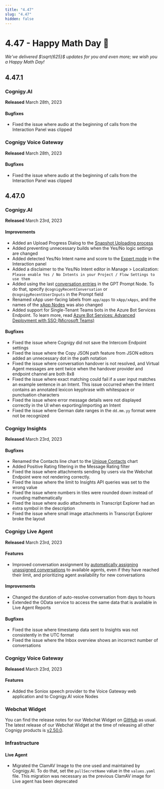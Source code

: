 ```yaml
---
title: "4.47"
slug: "4.47"
hidden: false
---
```


# 4.47 - Happy Math Day 🧮

_We've delivered $\sqrt{625}$ updates for you and even more; we wish you a Happy Math Day!_

## 4.47.1

### Cognigy.AI

**Released** March 28th, 2023

#### Bugfixes

- Fixed the issue where audio at the beginning of calls from the Interaction Panel was clipped

### Cognigy Voice Gateway
**Released** March 28th, 2023

#### Bugfixes

- Fixed the issue where audio at the beginning of calls from the Interaction Panel was clipped

## 4.47.0

### Cognigy.AI

**Released** March 23rd, 2023

#### Improvements

- Added an Upload Progress Dialog to the [Snapshot Uploading process](../ai/resources/deploy/snapshots.md#upload-a-snapshot)
- Added preventing unnecessary builds when the Yes/No logic settings are changed
- Added detected Yes/No Intent name and score to the [Expert mode](../ai/tools/interaction-panel/interaction-panel.md#expert-mode) in the Interaction panel
- Added a disclaimer to the Yes/No Intent editor in Manage > Localization: `Please enable Yes / No Intents in your Project / Flow Settings to use them`
- Added using the last [conversation entries](../ai/flow-nodes/other-nodes/llm-prompt.md#additional-tags) in the GPT Prompt Node. To do that, specify `@cognigyRecentConversation` or `@cognigyRecentUserInputs` in the Prompt field
- Renamed xApp user-facing labels from `app/apps` to `xApp/xApps`, and the names of the [xApp Nodes](../ai/flow-nodes/xApp/overview.md) was also changed
- Added support for Single-Tenant Teams bots in the Azure Bot Services Endpoint. To learn more, read [Azure Bot Services: Advanced Deployment with SSO (Microsoft Teams)](https://support.cognigy.com/hc/en-us/articles/6417377133596)

#### Bugfixes

- Fixed the issue where Cognigy did not save the Intercom Endpoint settings
- Fixed the issue where the Copy JSON path feature from JSON editors added an unnecessary dot in the path notation
- Fixed the issue where conversation handover is not resolved, and Virtual Agent messages are sent twice when the handover provider and endpoint channel are both 8x8
- Fixed the issue where exact matching could fail if a user input matches an example sentence in an Intent. This issue occurred when the Intent contains an annotated lexicon keyphrase with whitespace or punctuation characters
- Fixed the issue where error message details were not displayed correctly in the UI when exporting/importing an Intent 
- Fixed the issue where German date ranges in the `dd.mm.yy` format were not be recognized

### Cognigy Insights

**Released** March 23rd, 2023

#### Bugfixes

- Renamed the Contacts line chart to the [Unique Contacts](../insights/dashboard-engagement.md#unique-contacts) chart
- Added Positive Rating filtering in the Message Rating filter
- Fixed the issue where attachments sending by users via the Webchat Endpoint were not rendering correctly.
- Fixed the issue where the limit to Insights API queries was set to the wrong value
- Fixed the issue where numbers in tiles were rounded down instead of rounding mathematically
- Fixed the issue where audio attachments in Transcript Explorer had an extra symbol in the description
- Fixed the issue where small image attachments in Transcript Explorer broke the layout


### Cognigy Live Agent

**Released** March 23rd, 2023

#### Features

- Improved conversation assignment by [automatically assigning unassigned conversations](../live-agent/conversation/conversation-routing.md#auto-assignment) to available agents, even if they have reached their limit, and prioritizing agent availability for new conversations

#### Improvements

- Changed the duration of auto-resolve conversation from days to hours
- Extended the OData service to access the same data that is available in Live Agent Reports

#### Bugfixes

- Fixed the issue where timestamp data sent to Insights was not consistently in the UTC format
- Fixed the issue where the Inbox overview shows an incorrect number of conversations

### Cognigy Voice Gateway

**Released** March 23rd, 2023

#### Features

- Added the Soniox speech provider to the Voice Gateway web application and to Cognigy.AI voice Nodes

### Webchat Widget

You can find the release notes for our Webchat Widget on [GitHub](https://github.com/Cognigy/WebchatWidget/releases) as usual. The latest release of our Webchat Widget at the time of releasing all other Cognigy products is [v2.50.0](https://github.com/Cognigy/WebchatWidget/releases/tag/v2.50.0).

### Infrastructure

#### Live Agent

- Migrated the ClamAV Image to the one used and maintained by Cognigy.AI. To do that, set the `pullSecretName` value in the `values.yaml` file. This migration was necessary as the previous ClamAV image for Live agent has been deprecated
